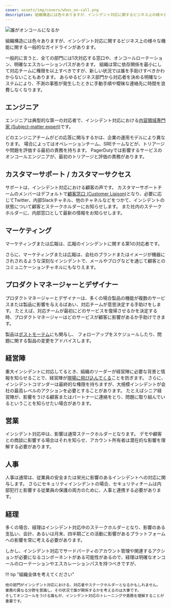 ```yaml
---
cover: assets/img/covers/whos_on-call.png
description: 組織構造には色々ありますが、インシデント対応に関するビジネス上の様々な機能に関する一般的なガイドラインがあります。
---
```

![誰がオンコールになるか](../assets/img/headers/who_oncall.png)

組織構造には色々ありますが、インシデント対応に関するビジネス上の様々な機能に関する一般的なガイドラインがあります。

一般的に言うと、全ての部門には1次対応する窓口や、オンコールローテーション、明確なエスカレーションパスがあります。
組織は常に依存関係を最小にして対応チームに権限を以上すべきですが、新しい状況では誰を手助けすべきかわからないこともあります。
あらゆるビジネス部門から対応者を決める明確なシステムにより、不測の事態が発生したときに手動手順や曖昧な連絡先に時間を浪費しなくなります。

## エンジニア

エンジニアは典型的な第一の対応者で、インシデント対応における[内容領域専門家 (Subject-matter expert)](../before/different_roles)です。

どのエンジニアチームがどの応答に関与するかは、企業の運用モデルにより異なります。
場合によってはオペレーションチーム、SREチームなどが、トリアージや問題を評価する最初の責務を持ちます。
PagerDutyでは影響するサービスのオンコールエンジニアが、最初のトリアージと評価の責務があります。

## カスタマーサポート / カスタマーサクセス

サポートは、インシデント対応における顧客の声です。
カスタマーサポートチームのメンバーはデフォルトで[顧客窓口 (Customer Liaison)](../training/customer_liaison)となり、必要に応じてTwitter、内部Slackチャネル、他のチャネルなどをつかて、インシデントの状態について顧客とステークホルダーにお知らせします。
また社内のステークホルダーに、内部窓口として最新の情報をお知らせします。

## マーケティング

マーケティングまたは広報は、広報のインシデントに関する第1の対応者です。

さらに、マーケティングまたは広報は、会社のブランドまたはイメージが機器にされされるような深刻なインシデントで、メールやブログなどを通じて顧客とのコミュニケーションチャネルにもなりえます。

## プロダクトマネージャーとデザイナー

プロダクトマネージャーとデザイナーは、多くの場合製品の機能が複数のサービスまたは製品に影響を与えるばあい、対応チームが意思決定する手助けをします。
たとえば、対応チームが最初にどのサービスを復帰させるかを決定する時、プロダクトマネージャーはどのサービスが顧客に影響があるか手助けできます。

製品は[ポストモーテム](../after/post_mortem_process)にも関与し、
フォローアップをスケジュールしたり、問題に関する製品の変更をアドバイスします。

## 経営陣

重大インシデントに対応してるとき、組織のリーダーが経営陣に必要な背景と情報を知らせることで、経営陣が[現場に飛び込んでくる](../training/glossary/#executive-swoop)ことを防ぎます。
さらに、インシデントコマンダーは最終的な権限を持ちますが、大規模インシデントが会社の最高レベルのアクションを必要とすることがあります。
たとえばシニア経営陣が、影響をうける顧客またはパートナーに連絡をとり、問題に取り組んでいるということを知らせたい場合があります。

## 営業

インシデント対応中は、影響は通常ステークホルダーとなります。
デモや顧客との商談に影響する場合はそれを知らせ、アカウント所有者は潜在的な影響を理解する必要があります。

## 人事

人事は通常は、従業員の安全または栄光に影響のあるインシデントへの対応に関与します。
さらにセキュリティインシデントの場合、セキュリティチームは内部犯行と影響する従業員の保護の両方のために、人事と連携する必要があります。

## 経理

多くの場合、経理はインシデント対応中のステークホルダーとなり、影響のある支払い、会計、あるいは月末、四半期ごとの活動に影響があるプラットフォームへの影響を常に考える必要があります。


しかし、インシデント対応でサードパーティのアカウント管理や関連するアクションが必要になるコンポーネントがある可能性があるので、経理は明確なオンコールのローテーションやエスカレーションパスを持つべきですが、

!!! tip "組織全体を考えてください"

    他の部門がインシデント対応における、対応者やステークホルダーとなるかもしれません。
    業務の異なる分野を意識し、その状況で誰が関係するかを考えるのは大事です。
    そしてオンコールをうける誰もが、インシデント対応のトレーニングや責務を理解することが重要です。
